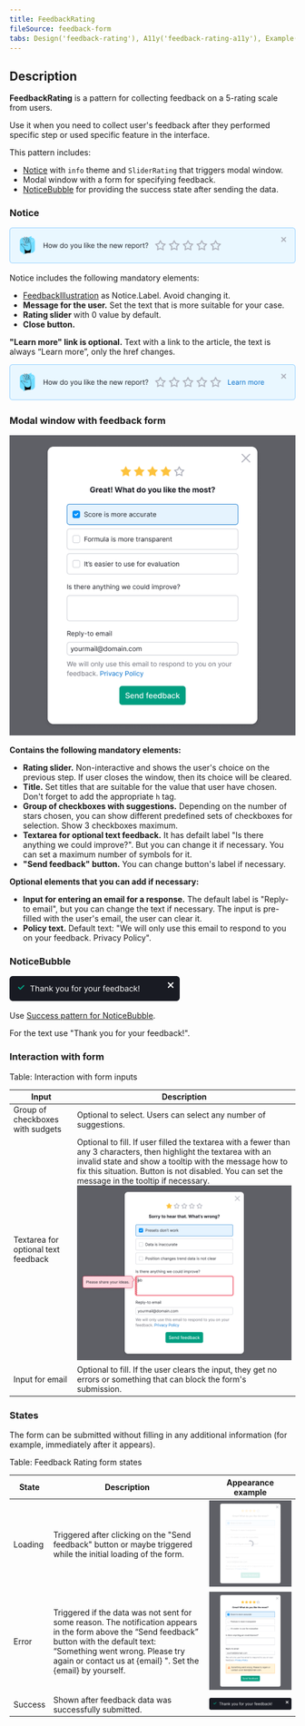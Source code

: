 ```yaml
---
title: FeedbackRating
fileSource: feedback-form
tabs: Design('feedback-rating'), A11y('feedback-rating-a11y'), Example('feedback-rating-code')
---
```


## Description

**FeedbackRating** is a pattern for collecting feedback on a 5-rating scale from users.

Use it when you need to collect user's feedback after they performed specific step or used specific feature in the interface.

This pattern includes:

- [Notice](/components/notice/notice) with `info` theme and `SliderRating` that triggers modal window.
- Modal window with a form for specifying feedback.
- [NoticeBubble](/components/notice-bubble/notice-bubble-code#success-notice) for providing the success state after sending the data.

### Notice

![](static/feedback-rating-notice.png)

Notice includes the following mandatory elements:

- [FeedbackIllustration](/style/illustration/illustration) as Notice.Label. Avoid changing it.
- **Message for the user.** Set the text that is more suitable for your case.
- **Rating slider** with 0 value by default.
- **Close button.**

**"Learn more" link is optional.** Text with a link to the article, the text is always “Learn more”, only the href changes.

![](static/feedback-rating-notice-link.png)

### Modal window with feedback form

![](static/feedback-rating-modal.png)

**Contains the following mandatory elements:**

- **Rating slider.** Non-interactive and shows the user's choice on the previous step. If user closes the window, then its choice will be cleared.
- **Title.** Set titles that are suitable for the value that user have chosen. Don't forget to add the appropriate `h` tag.
- **Group of checkboxes with suggestions.** Depending on the number of stars chosen, you can show different predefined sets of checkboxes for selection. Show 3 checkboxes maximum.
- **Textarea for optional text feedback.** It has defailt label "Is there anything we could improve?". But you can change it if necessary. You can set a maximum number of symbols for it.
- **"Send feedback" button.** You can change button's label if necessary.

**Optional elements that you can add if necessary:**

- **Input for entering an email for a response.** The default label is "Reply-to email", but you can change the text if necessary. The input is pre-filled with the user's email, the user can clear it.
- **Policy text.** Default text: "We will only use this email to respond to you on your feedback. Privacy Policy".

### NoticeBubble

![](static/feedback-rating-success-notice.png)

Use [Success pattern for NoticeBubble](/components/notice-bubble/notice-bubble-code#success-notice).

For the text use "Thank you for your feedback!".

### Interaction with form

Table: Interaction with form inputs

| Input    | Description |
| -------- | ----------- |
| Group of checkboxes with sudgets | Optional to select. Users can select any number of suggestions. |
| Textarea for optional text feedback | Optional to fill. If user filled the textarea with a fewer than any 3 characters, then highlight the textarea with an invalid state and show a tooltip with the message how to fix this situation. Button is not disabled. You can set the message in the tooltip if necessary. ![](static/feedback-rating-textarea-invalid.png) |
| Input for email | Optional to fill. If the user clears the input, they get no errors or something that can block the form's submission. |

### States

The form can be submitted without filling in any additional information (for example, immediately after it appears).

Table: Feedback Rating form states

| State    | Description | Appearance example |
| -------- | ----------- | ------------------ |
| Loading  | Triggered after clicking on the "Send feedback" button or maybe triggered while the initial loading of the form. | ![](static/feedback-rating-loading.png) |
| Error    | Triggered if the data was not sent for some reason. The notification appears in the form above the “Send feedback” button with the default text: “Something went wrong. Please try again or contact us at {email} ". Set the {email} by yourself. | ![](static/feedback-rating-error.png) |
| Success  | Shown after feedback data was successfully submitted.	 | ![](static/feedback-rating-success-notice.png) |
